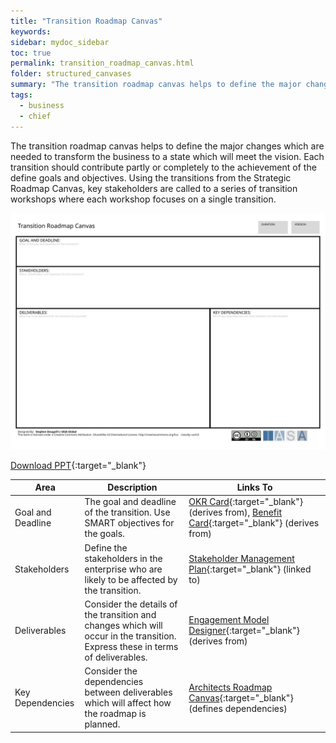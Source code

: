 ```yaml
---
title: "Transition Roadmap Canvas"
keywords: 
sidebar: mydoc_sidebar
toc: true
permalink: transition_roadmap_canvas.html
folder: structured_canvases
summary: "The transition roadmap canvas helps to define the major changes which are needed to transform the business to a state which will meet the vision."
tags: 
  - business
  - chief
---
```


The transition roadmap canvas helps to define the major changes which are needed to transform the business to a state which will meet the vision. Each transition should contribute partly or completely to the achievement of the define goals and objectives. Using the transitions from the Strategic Roadmap Canvas, key stakeholders are called to a series of transition workshops where each workshop focuses on a single transition. 

![image001](media/transition_roadmap_canvas001.svg)

[Download PPT](media/ppt/transition_roadmap_canvas.ppt){:target="_blank"}

| Area | Description | Links To |
| --- | --- | --- |
| Goal and Deadline | The goal and deadline of the transition. Use SMART objectives for the goals. | [OKR Card](okr_card.md){:target="_blank"} (derives from), [Benefit Card](benefit_card.md){:target="_blank"} (derives from) |
| Stakeholders | Define the stakeholders in the enterprise who are likely to be affected by the transition. | [Stakeholder Management Plan](stakholder_management_plan.md){:target="_blank"} (linked to) |
| Deliverables | Consider the details of the transition and changes which will occur in the transition. Express these in terms of deliverables. | [Engagement Model Designer](architects_process_engagement_canvas.md){:target="_blank"} (derives from) |
| Key Dependencies | Consider the dependencies between deliverables which will affect how the roadmap is planned. | [Architects Roadmap Canvas](architects_roadmap_canvas.md){:target="_blank"} (defines dependencies) |
